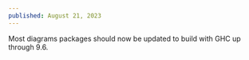 ```yaml
---
published: August 21, 2023
---
```

Most diagrams packages should now be updated to build with GHC up
through 9.6.
